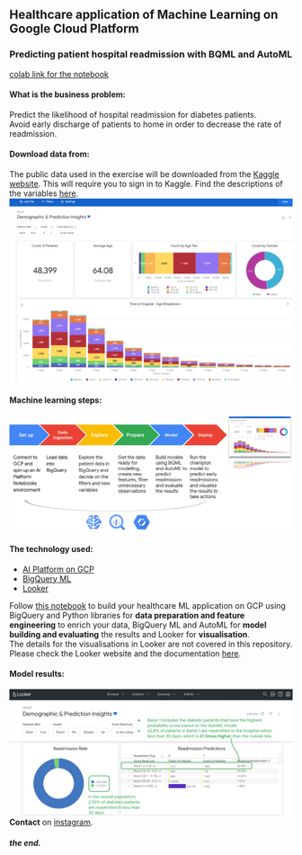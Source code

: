 ## Healthcare application of Machine Learning on Google Cloud Platform </br>
### Predicting patient hospital readmission with BQML and AutoML </br>
[colab link for the notebook](https://colab.research.google.com/drive/1Qv8fex_3F8J6nEIETk-K7wHjUN6YTG92?usp=sharing)</br>
#### **What is the business problem:** </br>
Predict the likelihood of hospital readmission for diabetes patients. </br>
Avoid early discharge of patients to home in order to decrease the rate of readmission. </br>
#### **Download data from:** </br>
The public data used in the exercise will be downloaded from the [Kaggle website](https://www.kaggle.com/friedrichschneider/diabetic-dataset-for-readmission). This will require you to sign in to Kaggle. Find the descriptions of the variables [here](https://www.kaggle.com/iabhishekofficial/prediction-on-hospital-readmission). </br>
![Data exploration](screenshots/data-exploration.png) </br>
#### **Machine learning steps:** </br>
![Machine Learning Steps for this project](screenshots/machine-learning-steps.png) </br>
#### **The technology used:** </br>
- [AI Platform on GCP](https://cloud.google.com/ai-platform)
- [BigQuery ML](https://cloud.google.com/bigquery-ml/docs)
- [Looker](https://looker.com/)</br>

Follow [this notebook](Predict-hospital-readmission-with-BQML-and-AutoML.ipynb) to build your healthcare ML application on GCP using BigQuery and Python libraries for **data preparation and feature engineering** to enrich your data, BigQuery ML and AutoML for **model building and evaluating** the results and Looker for **visualisation**. </br>
The details for the visualisations in Looker are not covered in this repository. Please check the Looker website and the documentation [here](https://docs.looker.com/). </br>
#### **Model results:** </br>
![Business results](screenshots/model-results.png) </br>
**Contact** on [instagram](https://www.instagram.com/tubaislam/). </br>
##### **the end.** 